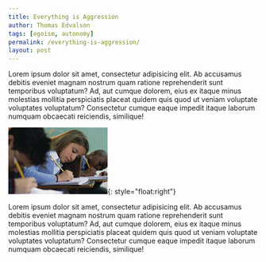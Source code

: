 ```yaml
---
title: Everything is Aggression
author: Thomas Edvalson
tags: [egoism, autonomy]
permalink: /everything-is-aggression/
layout: post
---
```


Lorem ipsum dolor sit amet, consectetur adipisicing elit. Ab accusamus debitis eveniet magnam nostrum quam ratione reprehenderit sunt temporibus voluptatum? Ad, aut cumque dolorem, eius ex itaque minus molestias mollitia perspiciatis placeat quidem quis quod ut veniam voluptate voluptates voluptatum? Consectetur cumque eaque impedit itaque laborum numquam obcaecati reiciendis, similique!

![My helpful screenshot](/assets/test.jpg){: style="float:right"}

Lorem ipsum dolor sit amet, consectetur adipisicing elit. Ab accusamus debitis eveniet magnam nostrum quam ratione reprehenderit sunt temporibus voluptatum? Ad, aut cumque dolorem, eius ex itaque minus molestias mollitia perspiciatis placeat quidem quis quod ut veniam voluptate voluptates voluptatum? Consectetur cumque eaque impedit itaque laborum numquam obcaecati reiciendis, similique!